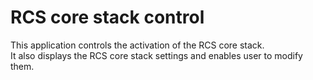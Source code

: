 # RCS core stack control

This application controls the activation of the RCS core stack.<br>
It also displays the RCS core stack settings and enables user to modify them.
